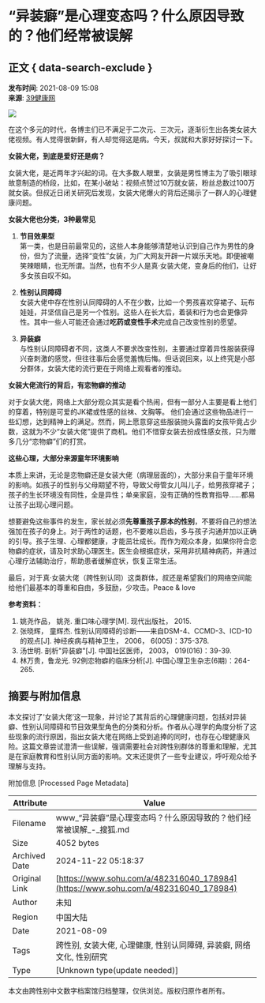 # “异装癖”是心理变态吗？什么原因导致的？他们经常被误解

## 正文 { data-search-exclude }


**发布时间**: 2021-08-09 15:08  
**来源**: [39健康网](https://www.sohu.com/a/482316040_178984?spm=smpc.content-abroad.content.1.1732252639989EYMSdCh)

![](https://p8.itc.cn/images01/20210809/36a7cf6739f64f5d9b4261de9e8f90f7.png)

在这个多元的时代，各博主们已不满足于二次元、三次元，逐渐衍生出各类女装大佬视频。有人觉得很新鲜，有人却觉得这是病。今天，叔就和大家好好探讨一下。

**女装大佬，到底是爱好还是病？**

女装大佬，是近两年才兴起的词。在大多数人眼里，女装是男性博主为了吸引眼球故意制造的桥段，比如，在某小破站：视频点赞过10万就女装，粉丝总数过100万就女装。但叔近日闭关研究后发现，女装大佬爆火的背后还揭示了一群人的心理健康问题。

**女装大佬也分类，3种最常见**

1. **节目效果型**  
   第一类，也是目前最常见的，这些人本身能够清楚地认识到自己作为男性的身份，但为了流量，选择“变性”女装，为广大网友开辟一片娱乐天地。即便被嘲笑辣眼睛，也无所谓。当然，也有不少人是真·女装大佬，变身后的他们，让好多女孩自叹不如。

2. **性别认同障碍**  
   女装大佬中存在性别认同障碍的人不在少数，比如一个男孩喜欢穿裙子、玩布娃娃，并坚信自己是另一个性别。这些人在长大后，着装和行为也会更像异性。其中一些人可能还会通过**吃药或变性手术**完成自己改变性别的愿望。

3. **异装癖**  
   与性别认同障碍者不同，这类人不要求改变性别，主要通过穿着异性服装获得兴奋刺激的感觉，但往往事后会感觉羞愧后悔。但话说回来，以上终究是小部分群体，女装大佬的流行更在于网络上观看者的推动。

**女装大佬流行的背后，有恋物癖的推动**

对于女装大佬，网络上大部分观众其实是看个热闹，但有一部分人主要是看上他们的穿着，特别是可爱的JK裙或性感的丝袜、文胸等。 他们会通过这些物品进行一些幻想，达到精神上的满足。然而，网上愿意穿这些服装抛头露面的女孩毕竟占少数，这就为不少“女装大佬”提供了商机。他们不惜穿女装去扮成性感女孩，只为赠多几分“恋物癖”们的打赏。

**这些心理，大部分来源童年环境影响**

本质上来讲，无论是恋物癖还是女装大佬（病理层面的），大部分来自于童年环境的影响。如孩子的性别与父母期望不符，导致父母管女儿叫儿子，给男孩穿裙子；孩子的生长环境没有同性，全是异性；单亲家庭，没有正确的性教育指导……都易让孩子出现心理问题。

想要避免这些事件的发生，家长就必须**先尊重孩子原本的性别**，不要将自己的想法强加在孩子的身上。对于两性的话题，也不要难以启齿，多与孩子沟通并加以正确的引导。孩子生理、心理都健康，才能茁壮成长。而作为观众本身，如果你符合恋物癖的症状，请及时求助心理医生。医生会根据症状，采用非抗精神病药，并通过心理疗法辅助治疗，帮助患者缓解症状，恢复正常生活。

最后，对于真·女装大佬（跨性别认同）这类群体，叔还是希望我们的网络空间能给他们最基本的尊重和自由，多鼓励，少攻击。Peace & love

**参考资料：**

1. 姚尧作品， 姚尧. 重口味心理学\[M\]. 现代出版社， 2015.
2. 张晓辉， 童辉杰. 性别认同障碍的诊断——来自DSM-4、CCMD-3、ICD-10的观点\[J\]. 神经疾病与精神卫生， 2006， 6(005)：375-378.
3. 汤世明. 剖析"异装癖"\[J\]. 中国社区医师， 2003， 019(016)：39-39.
4. 林万贵，鲁龙光. 92例恋物癖的临床分析\[J\]. 中国心理卫生杂志(6期)：264-265.

## 摘要与附加信息

<!-- tcd_abstract -->
本文探讨了‘女装大佬’这一现象，并讨论了其背后的心理健康问题，包括对异装癖、性别认同障碍和节目效果型角色的分类和分析。作者从心理学的角度分析了这些现象的流行原因，指出女装大佬在网络上受到追捧的同时，也存在心理健康风险。这篇文章尝试澄清一些误解，强调需要社会对跨性别群体的尊重和理解，尤其是在家庭教育和性别认同方面的影响。文末还提供了一些专业建议，呼吁观众给予理解与支持。
<!-- tcd_abstract_end -->

附加信息 [Processed Page Metadata]

| Attribute       | Value                                  |
|-----------------|----------------------------------------|
| Filename        | www_“异装癖”是心理变态吗？什么原因导致的？他们经常被误解_-_搜狐.md                             |
| Size            | 4052 bytes                           |
| Archived Date   | 2024-11-22 05:18:37                             |
| Original Link   | [https://www.sohu.com/a/482316040_178984](https://www.sohu.com/a/482316040_178984)                       |
| Author          | 未知                               |
| Region          | 中国大陆                               |
| Date            | 2021-08-09                                 |
| Tags            | 跨性别, 女装大佬, 心理健康, 性别认同障碍, 异装癖, 网络文化, 性别研究                                 |
| Type            | [Unknown type(update needed)]                                 |
<!-- tcd_table_end -->

本文由跨性别中文数字档案馆归档整理，仅供浏览。版权归原作者所有。
